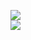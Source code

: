[![](https://img.shields.io/badge/Made%20With-Github%20Spray-lightgrey.svg?style=for-the-badge&logo=github)](https://github.com/Annihil/github-spray#12926)  
[![](https://i.imgur.com/2DrTn0Z.gif)](https://github.com/Annihil/github-spray)